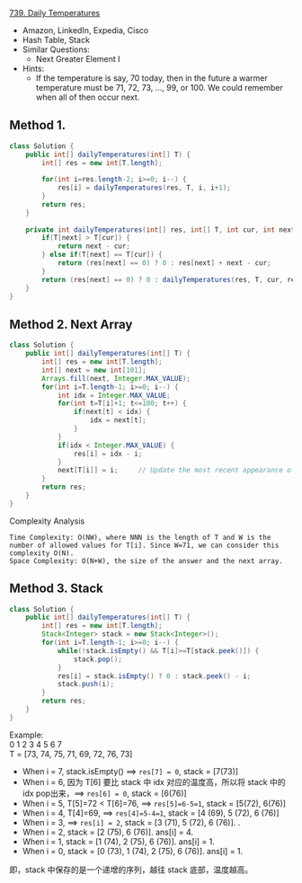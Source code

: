 [739. Daily Temperatures](https://leetcode.com/problems/daily-temperatures/)

* Amazon, LinkedIn, Expedia, Cisco
* Hash Table, Stack
* Similar Questions:
    * Next Greater Element I
* Hints:
    * If the temperature is say, 70 today, then in the future a warmer temperature must be 71, 72, 73, ..., 99, or 100.
    We could remember when all of then occur next.
    
    
## Method 1. 
```java 
class Solution {
    public int[] dailyTemperatures(int[] T) {
        int[] res = new int[T.length];
        
        for(int i=res.length-2; i>=0; i--) {
            res[i] = dailyTemperatures(res, T, i, i+1);
        }
        return res;
    }
    
    private int dailyTemperatures(int[] res, int[] T, int cur, int next) {
        if(T[next] > T[cur]) {
            return next - cur;
        } else if(T[next] == T[cur]) {
            return (res[next] == 0) ? 0 : res[next] + next - cur;
        }
        return (res[next] == 0) ? 0 : dailyTemperatures(res, T, cur, res[next] + next);
    }
}
```


## Method 2. Next Array
```java 
class Solution {
    public int[] dailyTemperatures(int[] T) {
        int[] res = new int[T.length];
        int[] next = new int[101];
        Arrays.fill(next, Integer.MAX_VALUE);
        for(int i=T.length-1; i>=0; i--) {
            int idx = Integer.MAX_VALUE;
            for(int t=T[i]+1; t<=100; t++) {
                if(next[t] < idx) {
                    idx = next[t];
                }
            }
            if(idx < Integer.MAX_VALUE) {
                res[i] = idx - i;
            }
            next[T[i]] = i;     // Update the most recent appearance of temperature T[i]
        }
        return res;
    }
}
```


Complexity Analysis

    Time Complexity: O(NW), where NNN is the length of T and W is the number of allowed values for T[i]. Since W=71, we can consider this complexity O(N).
    Space Complexity: O(N+W), the size of the answer and the next array.


## Method 3. Stack
```java 
class Solution {
    public int[] dailyTemperatures(int[] T) {
        int[] res = new int[T.length];
        Stack<Integer> stack = new Stack<Integer>();
        for(int i=T.length-1; i>=0; i--) {
            while(!stack.isEmpty() && T[i]>=T[stack.peek()]) {
                stack.pop();
            }
            res[i] = stack.isEmpty() ? 0 : stack.peek() - i;
            stack.push(i);
        }
        return res;
    }
}
```
Example:        
     0   1   2   3   4   5   6   7      
T = [73, 74, 75, 71, 69, 72, 76, 73]        
* When i = 7, stack.isEmpty() ==> `res[7] = 0`, stack = [7(73)]
* When i = 6, 因为 T[6] 要比 stack 中 idx 对应的温度高，所以将 stack 中的 idx pop出来，==> `res[6] = 0`, stack = [6(76)]
* When i = 5, T[5]=72 < T[6]=76, ==> `res[5]=6-5=1`, stack = [5(72), 6(76)]
* When i = 4, T[4]=69, ==> `res[4]=5-4=1`, stack = [4 (69), 5 (72), 6 (76)]
* When i = 3, ==> `res[i] = 2`, stack = [3 (71), 5 (72), 6 (76)]. .
* When i = 2, stack = [2 (75), 6 (76)]. ans[i] = 4.
* When i = 1, stack = [1 (74), 2 (75), 6 (76)]. ans[i] = 1.
* When i = 0, stack = [0 (73), 1 (74), 2 (75), 6 (76)]. ans[i] = 1.

即，stack 中保存的是一个递增的序列，越往 stack 底部，温度越高。

